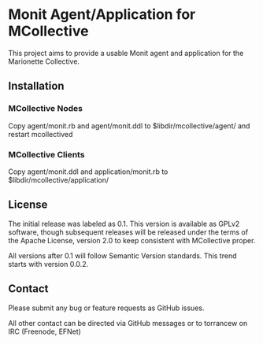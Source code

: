 Monit Agent/Application for MCollective
=======================================
This project aims to provide a usable Monit agent and application for the Marionette Collective.

Installation
------------

### MCollective Nodes
Copy agent/monit.rb and agent/monit.ddl to $libdir/mcollective/agent/ and restart mcollectived

### MCollective Clients
Copy agent/monit.ddl and application/monit.rb to $libdir/mcollective/application/

License
-------
The initial release was labeled as 0.1. This version is available as GPLv2 software, though subsequent releases will be released under the terms of the Apache License, version 2.0 to keep consistent with MCollective proper.

All versions after 0.1 will follow Semantic Version standards. This trend starts with version 0.0.2.

Contact
-------
Please submit any bug or feature requests as GitHub issues.

All other contact can be directed via GitHub messages or to torrancew on IRC (Freenode, EFNet)
